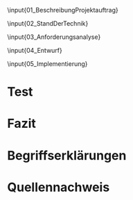 
<!-- 1. -->
\input{01_BeschreibungProjektauftrag}

\input{02_StandDerTechnik}
<!-- 
Filter des ERP-Systems
Entwicklungsvoraussetzungen
-->

\input{03_Anforderungsanalyse}
<!--
Prinzipskizzen
Anforderungen
Entwurf der GUI zur Eingabe von Tags
Algorithmus Pseudocode & Fallbeispiele
-->

\input{04_Entwurf}

\input{05_Implementierung}
<!-- PPsn -->

# Test

# Fazit

# Begriffserklärungen
<!-- 
Glossar
-->

# Quellennachweis
